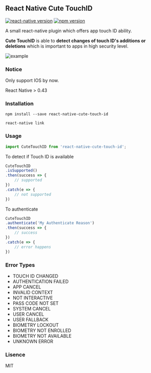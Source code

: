 ## React Native Cute TouchID
[![react-native version](https://img.shields.io/badge/react--native-0.43-blue.svg?style=flat-square)](http://facebook.github.io/react-native/releases/0.43)
[![npm version](https://img.shields.io/npm/v/react-native-cute-touch-id.svg?style=flat-square)](https://www.npmjs.com/package/react-native-cute-touch-id)

A small react-native plugin which offers app touch ID ability.

**Cute TouchID** is able to **detect changes of touch ID's additions or deletions** which is important to apps in high security level.

![example](https://raw.githubusercontent.com/captainwz/react-native-cute-touch-id/master/touchid.gif)

### Notice

Only support IOS by now.

React Native > 0.43

### Installation
```shell
npm install --save react-native-cute-touch-id

react-native link
```

### Usage
```jsx
import CuteTouchID from 'react-native-cute-touch-id';
```

To detect if Touch ID is available

```jsx
CuteTouchID
.isSupported()
.then(success => {
	// supported
})
.catch(e => {
	// not supported
})
```

To authenticate

```jsx
CuteTouchID
.authenticate('My Authenticate Reason')
.then(success => {
	// success
})
.catch(e => {
	// error happens
})
```

### Error Types
* TOUCH ID CHANGED
* AUTHENTICATION FAILED
* APP CANCEL
* INVALID CONTEXT
* NOT INTERACTIVE
* PASS CODE NOT SET
* SYSTEM CANCEL
* USER CANCEL
* USER FALLBACK
* BIOMETRY LOCKOUT
* BIOMETRY NOT ENROLLED
* BIOMETRY NOT AVAILABLE
* UNKNOWN ERROR

### Lisence
MIT
